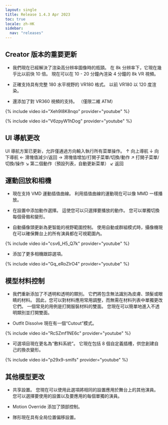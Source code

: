 ```yaml
---
layout: single
title: Release 1.4.3 Apr 2023
toc: true
locale: zh-HK
sidebar:
  nav: "releases"
---
```


## Creator 版本的重要更新

* 我們現在已經解決了渲染高分辨率圖像時的瓶頸。 在 8k 分辨率下，它現在幾乎比以前快 10 倍。 現在可以在 10 - 20 分鐘內渲染 4 分鐘的 8k VR 視頻。

* 正確支持具有完整 180 水平視野的 VR180 格式。 以前 VR180 以 120 度渲染。

* 還添加了對 VR360 視頻的支持。 （僅限二維 ATM）

{% include video id="Xeh9l8K8nqo" provider="youtube" %}

{% include video id="V6zpyW1hDog" provider="youtube" %}


## UI 導航更改

UI 導航方案已更新，允許僅通過方向輸入執行所有菜單操作。
  ↑ 向上導航
  ↓ 向下導航
  ← 滑塊值減少/返回
  → 滑塊值增加/打開子菜單/切換/動作
  ↗ 打開子菜單/切換/操作
  ↘ 第二個動作（預設列表，自動更新菜單）
  ↙ 返回
 

## 運動回放和相機

* 現在支持 VMD 運動插值曲線。 利用插值曲線的運動現在可以像 MMD 一樣播放。

* 在設置中添加動作選擇。 這使您可以只選擇要播放的動作。 您可以單獨切換每個骨骼和變形。

* 自動攝像頭更新為更智能的視野範圍控制。 使用自動或群組模式時，攝像機現在可以確保舞台上的所有演員都在可視範圍內。

{% include video id="csv6_H5_Q7k" provider="youtube" %}

* 添加了更多相機跟踪選項。

{% include video id="Gq_eRoZIrO4" provider="youtube" %}


## 模型材料控制

* 我們重新添加了不透明和透明的類別。 它們將包含無法識別為皮膚、頭髮或眼睛的材料。 因此，您可以對材料應用常用調整，而無需在材料列表中單獨更改它們。 一個常見的用例是打開服裝材料的雙面。 您現在可以簡單地進入不透明類別並打開雙面。

* Outfit Dissolve 現在有一個“Cutout”模式。

{% include video id="RcSZmf1NE6c" provider="youtube" %}

* 可選項目現在更名為“敷料系統”。 它現在包括 8 個自定義插槽，供您創建自己的換衣變形。

{% include video id="p29x9-smIfs" provider="youtube" %}


## 其他模型更改

* 共享設置。 您現在可以使用此選項將相同的設置應用於舞台上的其他演員。 您可以選擇要使用的設置以及要應用的每個單獨的演員。

* Motion Override 添加了頭部控制。

* 隊形現在具有全局位置偏移設置。